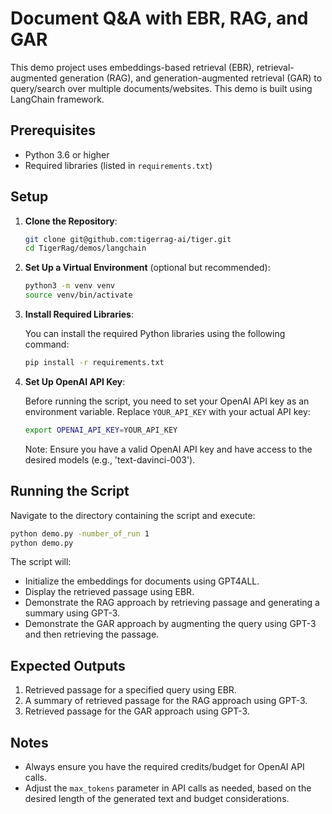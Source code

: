 # Document Q&A with EBR, RAG, and GAR

This demo project uses embeddings-based retrieval (EBR), retrieval-augmented generation (RAG), and generation-augmented retrieval (GAR) to query/search over multiple documents/websites. This demo is built using LangChain framework.

## Prerequisites

- Python 3.6 or higher
- Required libraries (listed in `requirements.txt`)

## Setup

1. **Clone the Repository**:

   ```bash
   git clone git@github.com:tigerrag-ai/tiger.git
   cd TigerRag/demos/langchain
   ```

2. **Set Up a Virtual Environment** (optional but recommended):

   ```bash
   python3 -m venv venv
   source venv/bin/activate
   ```

3. **Install Required Libraries**:

   You can install the required Python libraries using the following command:
   
   ```bash
   pip install -r requirements.txt
   ```

4. **Set Up OpenAI API Key**:

   Before running the script, you need to set your OpenAI API key as an environment variable. Replace `YOUR_API_KEY` with your actual API key:

   ```bash
   export OPENAI_API_KEY=YOUR_API_KEY
   ```

   Note: Ensure you have a valid OpenAI API key and have access to the desired models (e.g., 'text-davinci-003').


## Running the Script

Navigate to the directory containing the script and execute:

```bash
python demo.py -number_of_run 1
python demo.py
```

The script will:
- Initialize the embeddings for documents using GPT4ALL.
- Display the retrieved passage using EBR.
- Demonstrate the RAG approach by retrieving passage and generating a summary using GPT-3.
- Demonstrate the GAR approach by augmenting the query using GPT-3 and then retrieving the passage.

## Expected Outputs

1. Retrieved passage for a specified query using EBR.
3. A summary of retrieved passage for the RAG approach using GPT-3.
4. Retrieved passage for the GAR approach using GPT-3.

## Notes

- Always ensure you have the required credits/budget for OpenAI API calls.
- Adjust the `max_tokens` parameter in API calls as needed, based on the desired length of the generated text and budget considerations.
